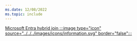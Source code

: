```yaml
---
ms.date: 12/08/2022
ms.topic: include
---
```


[Microsoft Entra hybrid join :::image type="icon" source="../../../images/icons/information.svg" border="false":::](../hello-how-it-works-technology.md#hybrid-azure-ad-join "Devices that are Microsoft Entra hybrid joined don't have any dependencies on Microsoft Entra ID. Only local users accounts and Active Directory users can sign in to these devices. Active Directory users that are synchronized to Microsoft Entra ID will have single-sign on to both Active Directory and Microsoft Entra protected resources")
